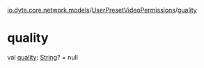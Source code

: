 [io.dyte.core.network.models](../index.md)/[UserPresetVideoPermissions](index.md)/[quality](quality.md)

# quality


val [quality](quality.md): [String](https://kotlinlang.org/api/latest/jvm/stdlib/kotlin/-string/index.html)? = null
